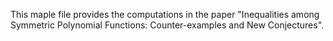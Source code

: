 This maple file provides the computations in the paper "Inequalities among Symmetric Polynomial Functions: Counter-examples and New Conjectures". 
